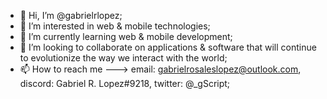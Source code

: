 - 👋 Hi, I’m @gabrielrlopez;
- 👀 I’m interested in web & mobile technologies;
- 🌱 I’m currently learning web & mobile development;
- 💞️ I’m looking to collaborate on applications & software that will continue to evolutionize the way we interact with the world;
- 📫 How to reach me ---> email: gabrielrosaleslopez@outlook.com, discord: Gabriel R. Lopez#9218, twitter: @_gScript;

<!---
gabrielrlopez/gabrielrlopez is a ✨ special ✨ repository because its `README.md` (this file) appears on your GitHub profile.
You can click the Preview link to take a look at your changes.
--->
